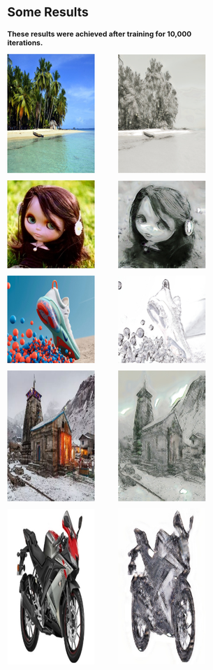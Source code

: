 # Some Results

### These results were achieved after training for 10,000 iterations.

<p float="left">
	<img src="0_actual.jpg" width="200"/>
	<img src="0.jpg" width="200" style="margin-left: 10%"/>
</p>

<p float="left">
	<img src="1_actual.jpg" width="200"/>
	<img src="1.jpg" width="200" style="margin-left: 10%"/>
</p>

<p float="left">
	<img src="2_actual.jpg" width="200"/>
	<img src="2.jpg" width="200" style="margin-left: 10%"/>
</p>

<p float="left">
	<img src="3_actual.jpg" width="200"/>
	<img src="3.jpg" width="200" style="margin-left: 10%"/>
</p>

<p float="left">
	<img src="4_actual.jpg" width="200"/>
	<img src="4.jpg" width="200" style="margin-left: 10%"/>
</p>

